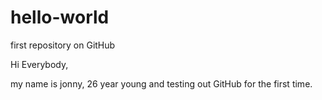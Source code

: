 # hello-world
first repository on GitHub

Hi Everybody,

my name is jonny, 26 year young and testing out GitHub for the first time.
